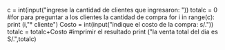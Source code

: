 c = int(input("ingrese la cantidad de clientes que ingresaron: "))
totalc = 0
#for para preguntar a los clientes la cantidad de compra
for i in range(c):
	print (i,"° cliente")
	Costo = int(input("indique el costo de la compra: s/."))
	totalc = totalc+Costo
#imprimir el resultado
print ("la venta total del dia es S/.",totalc)
